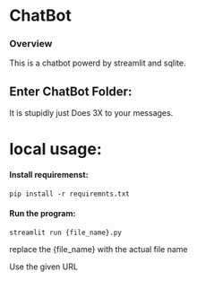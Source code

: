 # ChatBot

### Overview
This is a chatbot powerd by streamlit and sqlite.



## Enter ChatBot Folder:
It is stupidly just Does 3X to your messages.



# local usage:

#### Install requiremenst:
```
pip install -r requiremnts.txt
```
#### Run the program:
```
streamlit run {file_name}.py
```
replace the {file_name} with the actual file name

Use the given URL